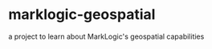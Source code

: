 marklogic-geospatial
====================

a project to learn about MarkLogic's geospatial capabilities